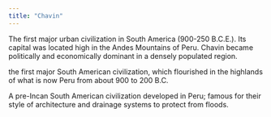 ```yaml
---
title: "Chavin"
---
```

The first major urban civilization in South America (900-250 B.C.E.). Its capital was located high in the Andes Mountains of Peru. Chavin became politically and economically dominant in a densely populated region.

the first major South American civilization, which flourished in the highlands of what is now Peru from about 900 to 200 B.C.

A pre-Incan South American civilization developed in Peru; famous for their style of architecture and drainage systems to protect from floods.

